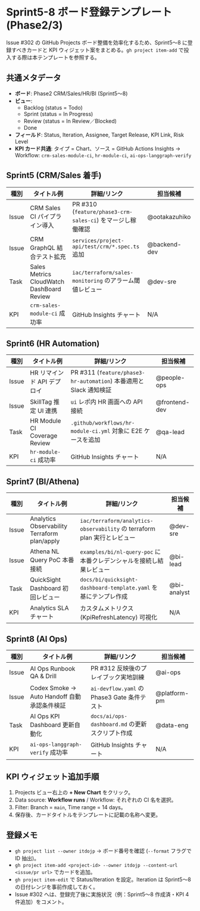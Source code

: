 # Sprint5-8 ボード登録テンプレート (Phase2/3)

Issue #302 の GitHub Projects ボード整備を効率化するため、Sprint5〜8 に登録すべきカードと KPI ウィジェット案をまとめる。`gh project item-add` で投入する際は本テンプレートを参照する。

## 共通メタデータ
- **ボード**: Phase2 CRM/Sales/HR/BI (Sprint5〜8)
- **ビュー**:
  - Backlog (status = Todo)
  - Sprint (status = In Progress)
  - Review (status = In Review／Blocked)
  - Done
- **フィールド**: Status, Iteration, Assignee, Target Release, KPI Link, Risk Level
- **KPI カード共通**: タイプ = Chart、ソース = GitHub Actions Insights → Workflow: `crm-sales-module-ci`, `hr-module-ci`, `ai-ops-langgraph-verify`

## Sprint5 (CRM/Sales 着手)
| 種別 | タイトル例 | 詳細/リンク | 担当候補 |
|------|------------|-------------|----------|
| Issue | CRM Sales CI パイプライン導入 | PR #310 (`feature/phase3-crm-sales-ci`) をマージし稼働確認 | @ootakazuhiko |
| Issue | CRM GraphQL 結合テスト拡充 | `services/project-api/test/crm/*.spec.ts` 追加 | @backend-dev |
| Task  | Sales Metrics CloudWatch DashBoard Review | `iac/terraform/sales-monitoring` のアラーム閾値レビュー | @dev-sre |
| KPI   | `crm-sales-module-ci` 成功率 | GitHub Insights チャート | N/A |

## Sprint6 (HR Automation)
| 種別 | タイトル例 | 詳細/リンク | 担当候補 |
|------|------------|-------------|----------|
| Issue | HR リマインド API デプロイ | PR #311 (`feature/phase3-hr-automation`) 本番適用と Slack 通知検証 | @people-ops |
| Issue | SkillTag 推定 UI 連携 | `ui` レポ内 HR 画面への API 接続 | @frontend-dev |
| Task  | HR Module CI Coverage Review | `.github/workflows/hr-module-ci.yml` 対象に E2E ケースを追加 | @qa-lead |
| KPI   | `hr-module-ci` 成功率 | GitHub Insights チャート | N/A |

## Sprint7 (BI/Athena)
| 種別 | タイトル例 | 詳細/リンク | 担当候補 |
|------|------------|-------------|----------|
| Issue | Analytics Observability Terraform plan/apply | `iac/terraform/analytics-observability` の terraform plan 実行とレビュー | @dev-sre |
| Issue | Athena NL Query PoC 本番接続 | `examples/bi/nl-query-poc` に本番クレデンシャルを接続し結果レビュー | @bi-lead |
| Task  | QuickSight Dashboard 初回レビュー | `docs/bi/quicksight-dashboard-template.yaml` を基にテンプレ作成 | @bi-analyst |
| KPI   | Analytics SLA チャート | カスタムメトリクス (KpiRefreshLatency) 可視化 | N/A |

## Sprint8 (AI Ops)
| 種別 | タイトル例 | 詳細/リンク | 担当候補 |
|------|------------|-------------|----------|
| Issue | AI Ops Runbook QA & Drill | PR #312 反映後のプレイブック実地訓練 | @ai-ops |
| Issue | Codex Smoke → Auto Handoff 自動承認条件検証 | `ai-devflow.yaml` の Phase3 Gate 条件テスト | @platform-pm |
| Task  | AI Ops KPI Dashboard 更新自動化 | `docs/ai/ops-dashboard.md` の更新スクリプト作成 | @data-eng |
| KPI   | `ai-ops-langgraph-verify` 成功率 | GitHub Insights チャート | N/A |

## KPI ウィジェット追加手順
1. Projects ビュー右上の **+ New Chart** をクリック。
2. Data source: **Workflow runs** / Workflow: それぞれの CI 名を選択。
3. Filter: Branch = `main`, Time range = 14 days。
4. 保存後、カードタイトルをテンプレートに記載の名称へ変更。

## 登録メモ
- `gh project list --owner itdojp` → ボード番号を確認 (`--format` フラグで ID 抽出)。
- `gh project item-add <project-id> --owner itdojp --content-url <issue/pr url>` でカードを追加。
- `gh project item-edit` で Status/Iteration を設定。Iteration は Sprint5〜8 の日付レンジを事前作成しておく。
- Issue #302 へは、登録完了後に実施状況（例：Sprint5〜8 作成済・KPI 4件追加）をコメント。

